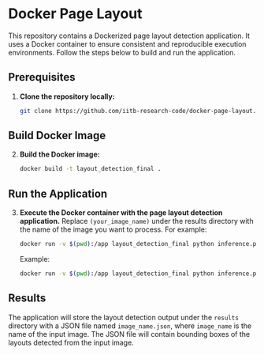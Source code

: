 # Docker Page Layout

This repository contains a Dockerized page layout detection application. It uses a Docker container to ensure consistent and reproducible execution environments. Follow the steps below to build and run the application.

## Prerequisites

1. **Clone the repository locally:**

    ```bash
    git clone https://github.com/iitb-research-code/docker-page-layout.git
    ```

## Build Docker Image

2. **Build the Docker image:**

    ```bash
    docker build -t layout_detection_final .
    ```

## Run the Application

3. **Execute the Docker container with the page layout detection application.** Replace `(your_image_name)` under the results directory with the name of the image you want to process. For example:

    ```bash
    docker run -v $(pwd):/app layout_detection_final python inference.py (your_image_name)
    ```

    Example:

    ```bash
    docker run -v $(pwd):/app layout_detection_final python inference.py eqn_test.png
    ```

## Results

The application will store the layout detection output under the `results` directory with a JSON file named `image_name.json`, where `image_name` is the name of the input image. The JSON file will contain bounding boxes of the layouts detected from the input image.
